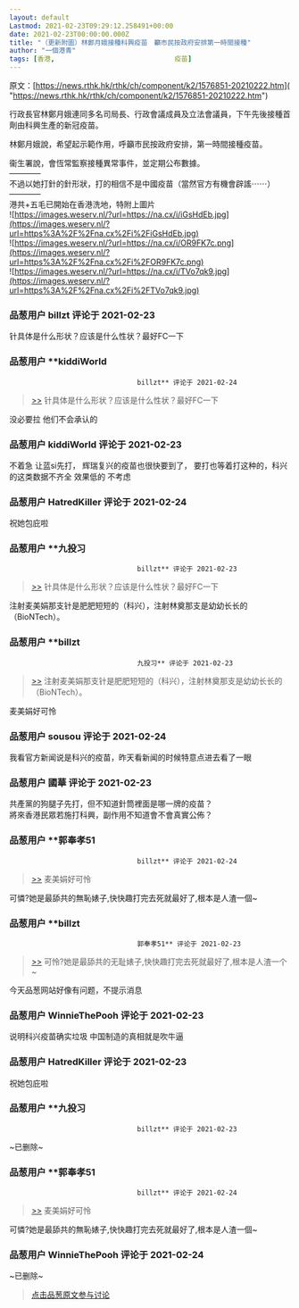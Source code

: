 ```yaml
---
layout: default
Lastmod: 2021-02-23T09:29:12.258491+00:00
date: 2021-02-23T00:00:00.000Z
title: "（更新附圖）林鄭月娥接種科興疫苗　籲市民按政府安排第一時間接種"
author: "一個港青"
tags: [香港,								疫苗]
---
```


原文：[https://news.rthk.hk/rthk/ch/component/k2/1576851-20210222.htm]( "https://news.rthk.hk/rthk/ch/component/k2/1576851-20210222.htm")  
  
行政長官林鄭月娥連同多名司局長、行政會議成員及立法會議員，下午先後接種首劑由科興生產的新冠疫苗。  
  
林鄭月娥說，希望起示範作用，呼籲市民按政府安排，第一時間接種疫苗。  
  
衞生署說，會恆常監察接種異常事件，並定期公布數據。  
————  
不過以她打針的針形狀，打的相信不是中國疫苗（當然官方有機會辟謠⋯⋯）  
————  
港共+五毛已開始在香港洗地，特附上圖片  
![https://images.weserv.nl/?url=https://na.cx/i/iGsHdEb.jpg](https://images.weserv.nl/?url=https%3A%2F%2Fna.cx%2Fi%2FiGsHdEb.jpg)  
![https://images.weserv.nl/?url=https://na.cx/i/OR9FK7c.png](https://images.weserv.nl/?url=https%3A%2F%2Fna.cx%2Fi%2FOR9FK7c.png)  
![https://images.weserv.nl/?url=https://na.cx/i/TVo7qk9.jpg](https://images.weserv.nl/?url=https%3A%2F%2Fna.cx%2Fi%2FTVo7qk9.jpg)

            
### 品葱用户 **billzt** 评论于 2021-02-23
        
针具体是什么形状？应该是什么性状？最好FC一下
        


            
### 品葱用户 **kiddiWorld				
									billzt** 评论于 2021-02-24
        
> [\>>]( "/article/item_id-606052#") 针具体是什么形状？应该是什么性状？最好FC一下

  
没必要拉 他们不会承认的
        


            
### 品葱用户 **kiddiWorld** 评论于 2021-02-23
        
不着急 让蓝si先打， 辉瑞复兴的疫苗也很快要到了， 要打也等着打这种的，科兴的这类数据不齐全 效果低的 不考虑
        


            
### 品葱用户 **HatredKiller** 评论于 2021-02-24
        
祝她包庇啦
        


            
### 品葱用户 **九投习				
									billzt** 评论于 2021-02-23
        
> [\>>]( "/article/item_id-606052#") 针具体是什么形状？应该是什么性状？最好FC一下

  
  
注射麦美娟那支针是肥肥短短的（科兴），注射林奠那支是幼幼长长的（BioNTech）。
        


            
### 品葱用户 **billzt				
									九投习** 评论于 2021-02-23
        
> [\>>]( "/article/item_id-606073#") 注射麦美娟那支针是肥肥短短的（科兴），注射林奠那支是幼幼长长的（BioNTech）。

  
  
麦美娟好可怜
        


            
### 品葱用户 **sousou** 评论于 2021-02-24
        
我看官方新闻说是科兴的疫苗，昨天看新闻的时候特意点进去看了一眼
        


            
### 品葱用户 **國華** 评论于 2021-02-23
        
共產黨的狗腿子先打，但不知道針筒裡面是哪一牌的疫苗？  
將來香港民眾若施打科興，副作用不知道會不會真實公佈？
        


            
### 品葱用户 **郭奉孝51				
									billzt** 评论于 2021-02-24
        
> [\>>]( "/article/item_id-606078#") 麦美娟好可怜

  
  
可憐?她是最舔共的無恥婊子,快快趣打完去死就最好了,根本是人渣一個~
        


            
### 品葱用户 **billzt				
									郭奉孝51** 评论于 2021-02-23
        
> [\>>]( "/article/item_id-606130#") 可怜?她是最舔共的无耻婊子,快快趣打完去死就最好了,根本是人渣一个~

  
  
今天品葱网站好像有问题，不提示消息
        


            
### 品葱用户 **WinnieThePooh** 评论于 2021-02-23
        
说明科兴疫苗确实垃圾 中国制造的真相就是吹牛逼
        


            
### 品葱用户 **HatredKiller** 评论于 2021-02-23
        
祝她包庇啦
        


            
### 品葱用户 **九投习				
									billzt** 评论于 2021-02-23
        
~已删除~
        


            
### 品葱用户 **郭奉孝51				
									billzt** 评论于 2021-02-24
        
> [\>>]( "/article/item_id-606078#") 麦美娟好可怜

  
  
可憐?她是最舔共的無恥婊子,快快趣打完去死就最好了,根本是人渣一個~
        


            
### 品葱用户 **WinnieThePooh** 评论于 2021-02-24
        
~已删除~
        






> [点击品葱原文参与讨论](https://pincong.rocks/article/29834)


